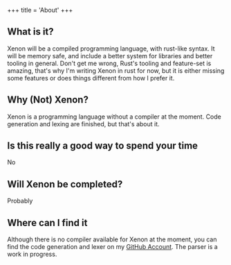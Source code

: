 +++
title = 'About'
+++

## What is it?

Xenon will be a compiled programming language, with rust-like syntax. It will be memory safe, and include a better system for libraries and better tooling in general. Don't get me wrong, Rust's tooling and feature-set is amazing, that's why I'm writing Xenon in rust for now, but it is either missing some features or does things different from how I prefer it.

## Why (Not) Xenon?

Xenon is a programming language without a compiler at the moment. Code generation and lexing are finished, but that's about it.

## Is this really a good way to spend your time

No

## Will Xenon be completed?

Probably

## Where can I find it

Although there is no compiler available for Xenon at the moment, you can find the code generation and lexer on my [GitHub Account](https://github.com/ApplePieCodes). The parser is a work in progress.
